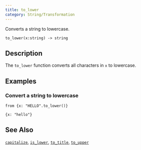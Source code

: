 ```yaml
---
title: to_lower
category: String/Transformation
---
```


Converts a string to lowercase.

```tql
to_lower(x:string) -> string
```

## Description

The `to_lower` function converts all characters in `x` to lowercase.

## Examples

### Convert a string to lowercase

```tql
from {x: "HELLO".to_lower()}
```

```tql
{x: "hello"}
```

## See Also

[`capitalize`](/reference/functions/capitalize),
[`is_lower`](/reference/functions/is_lower),
[`to_title`](/reference/functions/to_title),
[`to_upper`](/reference/functions/to_upper)
